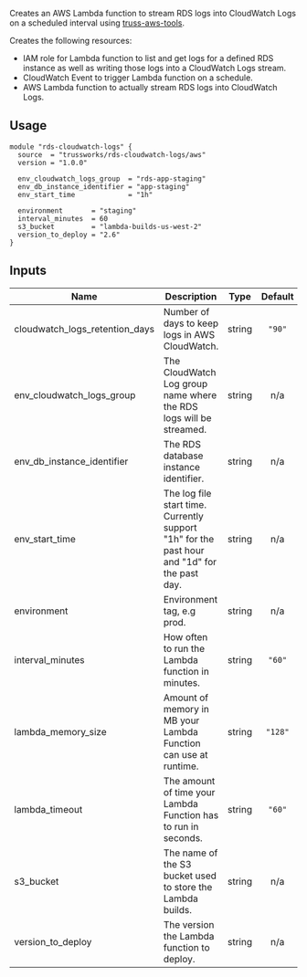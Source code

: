 <!-- BEGINNING OF PRE-COMMIT-TERRAFORM DOCS HOOK -->
Creates an AWS Lambda function to stream RDS logs into CloudWatch Logs
on a scheduled interval using [truss-aws-tools](https://github.com/trussworks/truss-aws-tools).

Creates the following resources:

* IAM role for Lambda function to list and get logs for a
  defined RDS instance as well as writing those logs into a CloudWatch Logs stream.
* CloudWatch Event to trigger Lambda function on a schedule.
* AWS Lambda function to actually stream RDS logs into CloudWatch Logs.

## Usage

```hcl
module "rds-cloudwatch-logs" {
  source  = "trussworks/rds-cloudwatch-logs/aws"
  version = "1.0.0"

  env_cloudwatch_logs_group  = "rds-app-staging"
  env_db_instance_identifier = "app-staging"
  env_start_time             = "1h"

  environment       = "staging"
  interval_minutes  = 60
  s3_bucket         = "lambda-builds-us-west-2"
  version_to_deploy = "2.6"
}
```

## Inputs

| Name | Description | Type | Default | Required |
|------|-------------|:----:|:-----:|:-----:|
| cloudwatch\_logs\_retention\_days | Number of days to keep logs in AWS CloudWatch. | string | `"90"` | no |
| env\_cloudwatch\_logs\_group | The CloudWatch Log group name where the RDS logs will be streamed. | string | n/a | yes |
| env\_db\_instance\_identifier | The RDS database instance identifier. | string | n/a | yes |
| env\_start\_time | The log file start time. Currently support "1h" for the past hour and "1d" for the past day. | string | n/a | yes |
| environment | Environment tag, e.g prod. | string | n/a | yes |
| interval\_minutes | How often to run the Lambda function in minutes. | string | `"60"` | no |
| lambda\_memory\_size | Amount of memory in MB your Lambda Function can use at runtime. | string | `"128"` | no |
| lambda\_timeout | The amount of time your Lambda Function has to run in seconds. | string | `"60"` | no |
| s3\_bucket | The name of the S3 bucket used to store the Lambda builds. | string | n/a | yes |
| version\_to\_deploy | The version the Lambda function to deploy. | string | n/a | yes |

<!-- END OF PRE-COMMIT-TERRAFORM DOCS HOOK -->
